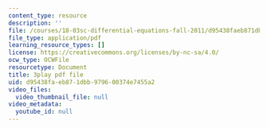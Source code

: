 ```yaml
---
content_type: resource
description: ''
file: /courses/18-03sc-differential-equations-fall-2011/d95438faeb871dbb979600374e7455a2_MdzfsfBNJIw.pdf
file_type: application/pdf
learning_resource_types: []
license: https://creativecommons.org/licenses/by-nc-sa/4.0/
ocw_type: OCWFile
resourcetype: Document
title: 3play pdf file
uid: d95438fa-eb87-1dbb-9796-00374e7455a2
video_files:
  video_thumbnail_file: null
video_metadata:
  youtube_id: null
---
```

